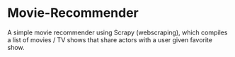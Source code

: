 # Movie-Recommender

A simple movie recommender using Scrapy (webscraping), which compiles a list of movies / TV shows that share actors with a user given favorite show.
